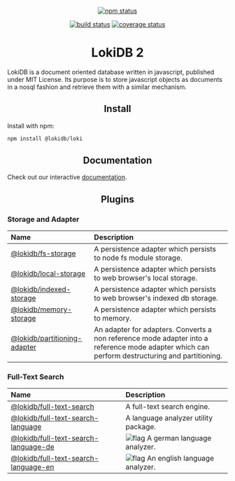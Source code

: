 <div align="center">

[![npm status][npm]][npm-url]

[![build status][build]][build-url]
[![coverage status][coverage]][coverage-url]

</div>

<h1 align="center">LokiDB 2</h1>

LokiDB is a document oriented database written in javascript, published under MIT License.
Its purpose is to store javascript objects as documents in a nosql fashion and retrieve them with a similar mechanism.

<h2 align="center">Install</h2>

Install with npm:

```bash
npm install @lokidb/loki
```

<h2 align="center">Documentation</h2>

Check out our interactive [documentation](https://LokiJS-Forge.github.io/LokiDB/).

<h2 align="center">Plugins</h2>

<h3>Storage and Adapter</h3>

|Name|Description|
|:---|:----------|
|[@lokidb/fs-storage][fs-storage-npm-url]                             |  A persistence adapter which persists to node fs module storage. |
|[@lokidb/local-storage][local-storage-npm-url]                       |  A persistence adapter which persists to web browser's local storage. |
|[@lokidb/indexed-storage][indexed-storage-npm-url]                   |  A persistence adapter which persists to web browser's indexed db storage. |
|[@lokidb/memory-storage][memory-storage-npm-url]                     |  A persistence adapter which persists to memory. |
|[@lokidb/partitioning-adapter][partitioning-adapter-npm-url]         |  An adapter for adapters. Converts a non reference mode adapter into a reference mode adapter which can perform destructuring and partitioning.|

<h3>Full-Text Search</h3>

|Name|Description|
|:---|:----------|
|[@lokidb/full-text-search][full-text-search]                         |  A full-text search engine. |
|[@lokidb/full-text-search-language][full-text-search-language]       |  A language analyzer utility package. |
|[@lokidb/full-text-search-language-de][full-text-search-language-de] |  ![flag][full-text-search-language-de-flag] A german language analyzer. |
|[@lokidb/full-text-search-language-en][full-text-search-language-en] |  ![flag][full-text-search-language-en-flag] An english language analyzer. |

[build]: https://travis-ci.org/LokiJS-Forge/LokiDB.svg?branch=master
[build-url]: https://travis-ci.org/LokiJS-Forge/LokiDB
[coverage]: https://coveralls.io/repos/github/LokiJS-Forge/LokiDB/badge.svg?branch=master
[coverage-url]: https://coveralls.io/github/LokiJS-Forge/LokiDB?branch=master

[npm]: https://img.shields.io/npm/v/@lokidb/loki.svg
[npm-url]: https://www.npmjs.com/package/@lokidb/loki

[fs-storage]: https://github.com/LokiJS-Forge/LokiDB
[fs-storage-npm-url]: https://www.npmjs.com/package/@lokidb/fs-storage

[local-storage]: https://github.com/LokiJS-Forge/LokiDB
[local-storage-npm-url]: https://www.npmjs.com/package/@lokidb/fs-storage

[indexed-storage]: https://github.com/LokiJS-Forge/LokiDB
[indexed-storage-npm-url]: https://www.npmjs.com/package/@lokidb/indexed-storage

[memory-storage]: https://github.com/LokiJS-Forge/LokiDB
[memory-storage-npm-url]: https://www.npmjs.com/package/@lokidb/memory-storage

[partitioning-adapter]: https://github.com/LokiJS-Forge/LokiDB
[partitioning-adapter-npm-url]: https://www.npmjs.com/package/@lokidb/partitioning-adapter

[full-text-search]: https://github.com/LokiJS-Forge/LokiDB
[full-text-search-npm-url]: https://www.npmjs.com/package/@lokidb/full-text-search
[full-text-search-language]: https://github.com/LokiJS-Forge/LokiDB
[full-text-search-language-npm-url]: https://www.npmjs.com/package/@lokidb/full-text-search-language
[full-text-search-language-de]: https://github.com/LokiJS-Forge/LokiDB
[full-text-search-language-de-flag]: https://raw.githubusercontent.com/stevenrskelton/flag-icon/master/png/16/country-4x3/de.png
[full-text-search-language-de-npm-url]: https://www.npmjs.com/package/@lokidb/full-text-search-language-de
[full-text-search-language-en]: https://github.com/LokiJS-Forge/LokiDB
[full-text-search-language-en-npm-url]: https://www.npmjs.com/package/@lokidb/full-text-search-language-en
[full-text-search-language-en-flag]: https://raw.githubusercontent.com/stevenrskelton/flag-icon/master/png/16/country-4x3/us.png
